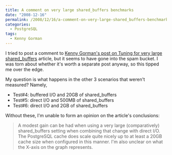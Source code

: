 ```yaml
---
title: A comment on very large shared_buffers benchmarks
date: "2008-12-16"
permalink: /2008/12/16/a-comment-on-very-large-shared_buffers-benchmarks/
categories:
  - PostgreSQL
tags:
  - Kenny Gorman
---
```

I tried to post a comment to [Kenny Gorman's post on Tuning for very large shared_buffers][1] article, but it seems to have gone into the spam bucket. I was torn about whether it's worth a separate post anyway, so this tipped me over the edge.

My question is what happens in the other 3 scenarios that weren't measured? Namely,

*   Test#4: buffered I/O and 20GB of shared_buffers
*   Test#5: direct I/O and 500MB of shared_buffers
*   Test#6: direct I/O and 2GB of shared_buffers

Without these, I'm unable to form an opinion on the article's conclusions:

> A modest gain can be had when using a very large (comparatively) shared_buffers setting when combining that change with direct I/O. The PostgreSQL cache does scale quite nicely up to at least a 20GB cache size when configured in this manner.
I'm also unclear on what the X-axis on the graph represents.

 [1]: http://www.kennygorman.com/wordpress/?p=284
